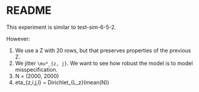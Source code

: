 # README

This experiment is similar to test-sim-6-5-2.

However:
1. We use a Z with 20 rows, but that preserves properties of the previous Z.
2. We jitter `\mu*_{z, j}`. We want to see how robust the model is to 
   model misspecification.
3. N = (2000, 2000)
4. eta_{z,i,j,l} ~ Dirichlet_{L_z}(mean(N))
